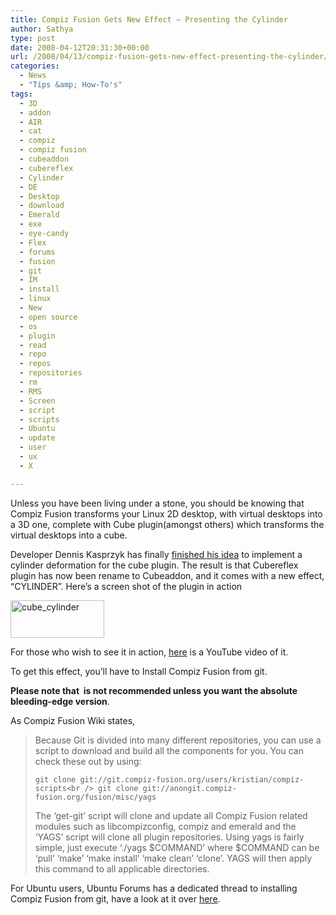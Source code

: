 ```yaml
---
title: Compiz Fusion Gets New Effect – Presenting the Cylinder
author: Sathya
type: post
date: 2008-04-12T20:31:30+00:00
url: /2008/04/13/compiz-fusion-gets-new-effect-presenting-the-cylinder/
categories:
  - News
  - "Tips &amp; How-To's"
tags:
  - 3D
  - addon
  - AIR
  - cat
  - compiz
  - compiz fusion
  - cubeaddon
  - cubereflex
  - Cylinder
  - DE
  - Desktop
  - download
  - Emerald
  - exe
  - eye-candy
  - Flex
  - forums
  - fusion
  - git
  - IM
  - install
  - linux
  - New
  - open source
  - os
  - plugin
  - read
  - repo
  - repos
  - repositories
  - rm
  - RMS
  - Screen
  - script
  - scripts
  - Ubuntu
  - update
  - user
  - ux
  - X

---
```

Unless you have been living under a stone, you should be knowing that Compiz Fusion transforms your Linux 2D desktop, with virtual desktops into a 3D one, complete with Cube plugin(amongst others) which transforms the virtual desktops into a cube.

Developer Dennis Kasprzyk has finally [finished his idea][1] to implement a cylinder deformation for the cube plugin. The result is that Cubereflex plugin has now been rename to Cubeaddon, and it comes with a new effect, &#8220;CYLINDER&#8221;. Here&#8217;s a screen shot of the plugin in action

<!--more-->

[<img src="http://dev.compiz-fusion.org/%7Eonestone/blog/wp-content/uploads/2008/04/cube_cylinder-150x60.jpg" class="alignnone size-thumbnail wp-image-7" title="cube_cylinder" height="60" width="150" />][2]

For those who wish to see it in action, [here][3] is a YouTube video of it.

To get this effect, you&#8217;ll have to Install Compiz Fusion from git.
  
**Please note that  is not recommended unless you want the absolute bleeding-edge version**.
  
As Compiz Fusion Wiki states,

> Because Git is divided into many different repositories, you can use a script to download and build all the components for you. You can check these out by using:
> 
> `git clone git://git.compiz-fusion.org/users/kristian/compiz-scripts<br />
git clone git://anongit.compiz-fusion.org/fusion/misc/yags`
> 
> The &#8216;get-git&#8217; script will clone and update all Compiz Fusion related modules such as libcompizconfig, compiz and emerald and the &#8216;YAGS&#8217; script will clone all plugin repositories. Using yags is fairly simple, just execute &#8216;./yags $COMMAND&#8217; where $COMMAND can be &#8216;pull&#8217; &#8216;make&#8217; &#8216;make install&#8217; &#8216;make clean&#8217; &#8216;clone&#8217;. YAGS will then apply this command to all applicable directories.

For Ubuntu users, Ubuntu Forums has a dedicated thread to installing Compiz Fusion from git, have a look at it over [here][4].

 [1]: http://dev.compiz-fusion.org/~onestone/blog/?p=6
 [2]: http://dev.compiz-fusion.org/%7Eonestone/blog/wp-content/uploads/2008/04/cube_cylinder.jpg
 [3]: http://youtube.com/watch?v=o5ycjsMQ0Q4
 [4]: http://ubuntuforums.org/showthread.php?t=643485